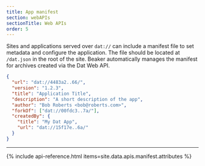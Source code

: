 ```yaml
---
title: App manifest
section: webAPIs
sectionTitle: Web APIs
order: 5
---
```


Sites and applications served over `dat://` can include a manifest file to set metadata and configure the application.
The file should be located at `/dat.json` in the root of the site.
Beaker automatically manages the manifest for archives created via the Dat Web API.

```json
{
  "url": "dat://4483a2..66/",
  "version": "1.2.3",
  "title": "Application Title",
  "description": "A short description of the app",
  "author": "Bob Roberts <bob@roberts.com>",
  "forkOf": ["dat://00fdc3..7a/"],
  "createdBy": {
    "title": "My Dat App",
    "url": "dat://15f17e..6a/"
  }
}
```

<hr class="nomargin">

{% include api-reference.html items=site.data.apis.manifest.attributes %}
